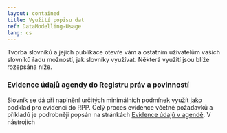 ```yaml
---
layout: contained
title: Využití popisu dat
ref: DataModelling-Usage
lang: cs
---
```


Tvorba slovníků a jejich publikace otevře vám a ostatním uživatelům vašich slovníků řadu možností, jak slovníky využívat. Některá využití jsou blíže rozepsána níže.

### Evidence údajů agendy do Registru práv a povinností

Slovník se dá při naplnění určitých minimálních podmínek využít jako podklad pro evidenci do RPP. Celý proces evidence včetně požadavků a příkladů je podrobněji popsán na stránkách [Evidence údajů v agendě]. V nástrojích 

[Evidence údajů v agendě]: https://archi.gov.cz/znalostni_baze:evidence_udaju "Evidence údajů v agendě"
